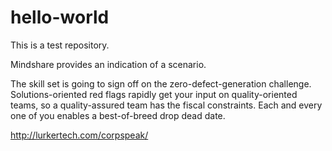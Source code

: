 # hello-world
This is a test repository.

Mindshare provides an indication of a scenario. 

The skill set is going to sign off on the zero-defect-generation challenge. Solutions-oriented red flags rapidly get your input on quality-oriented teams, so a quality-assured team has the fiscal constraints. 
Each and every one of you enables a best-of-breed drop dead date.

http://lurkertech.com/corpspeak/

